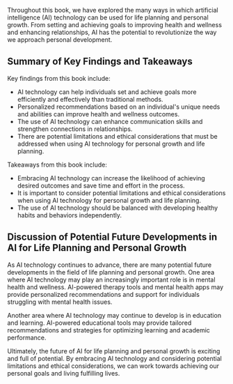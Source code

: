 
Throughout this book, we have explored the many ways in which artificial intelligence (AI) technology can be used for life planning and personal growth. From setting and achieving goals to improving health and wellness and enhancing relationships, AI has the potential to revolutionize the way we approach personal development.

Summary of Key Findings and Takeaways
-------------------------------------

Key findings from this book include:

* AI technology can help individuals set and achieve goals more efficiently and effectively than traditional methods.
* Personalized recommendations based on an individual's unique needs and abilities can improve health and wellness outcomes.
* The use of AI technology can enhance communication skills and strengthen connections in relationships.
* There are potential limitations and ethical considerations that must be addressed when using AI technology for personal growth and life planning.

Takeaways from this book include:

* Embracing AI technology can increase the likelihood of achieving desired outcomes and save time and effort in the process.
* It is important to consider potential limitations and ethical considerations when using AI technology for personal growth and life planning.
* The use of AI technology should be balanced with developing healthy habits and behaviors independently.

Discussion of Potential Future Developments in AI for Life Planning and Personal Growth
---------------------------------------------------------------------------------------

As AI technology continues to advance, there are many potential future developments in the field of life planning and personal growth. One area where AI technology may play an increasingly important role is in mental health and wellness. AI-powered therapy tools and mental health apps may provide personalized recommendations and support for individuals struggling with mental health issues.

Another area where AI technology may continue to develop is in education and learning. AI-powered educational tools may provide tailored recommendations and strategies for optimizing learning and academic performance.

Ultimately, the future of AI for life planning and personal growth is exciting and full of potential. By embracing AI technology and considering potential limitations and ethical considerations, we can work towards achieving our personal goals and living fulfilling lives.
